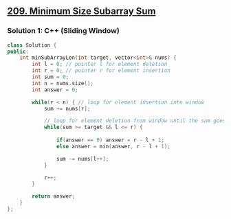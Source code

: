 ## [209. Minimum Size Subarray Sum](https://leetcode.com/problems/minimum-size-subarray-sum/description/)

### Solution 1: C++ (Sliding Window)
```c++
class Solution {
public:
    int minSubArrayLen(int target, vector<int>& nums) {
        int l = 0; // pointer l for element deletion
        int r = 0; // pointer r for element insertion
        int sum = 0;
        int n = nums.size();
        int answer = 0;

        while(r < n) { // loop for element insertion into window
            sum += nums[r];

            // loop for element deletion from window until the sum goes < target
            while(sum >= target && l <= r) {
                
                if(answer == 0) answer = r - l + 1;
                else answer = min(answer, r - l + 1);

                sum -= nums[l++];
            }

            r++;
        }

        return answer;
    }
};
```